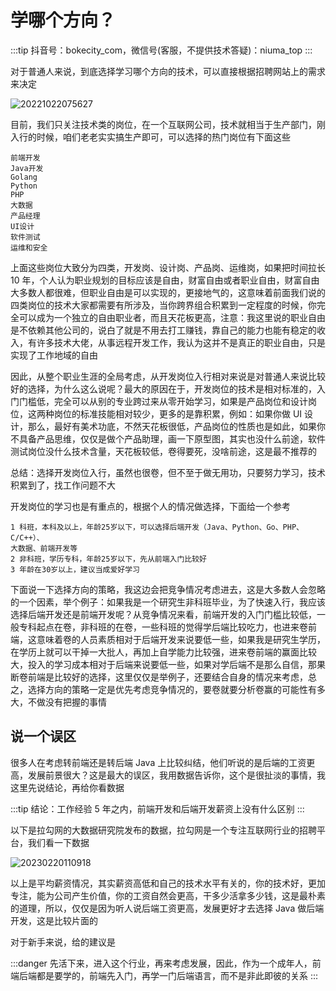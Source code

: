 # 学哪个方向？

:::tip
抖音号：bokecity_com，微信号(客服，不提供技术答疑)：niuma_top
:::

对于普通人来说，到底选择学习哪个方向的技术，可以直接根据招聘网站上的需求来决定

![20221022075627](https://nodeing-com-1252923609.cos.ap-chengdu.myqcloud.com//document20221022075627.png)

目前，我们只关注技术类的岗位，在一个互联网公司，技术就相当于生产部门，刚入行的时候，咱们老老实实搞生产即可，可以选择的热门岗位有下面这些

```
前端开发
Java开发
Golang
Python
PHP
大数据
产品经理
UI设计
软件测试
运维和安全
```

上面这些岗位大致分为四类，开发岗、设计岗、产品岗、运维岗，如果把时间拉长 10 年，个人认为职业规划的目标应该是自由，财富自由或者职业自由，财富自由大多数人都很难，但职业自由是可以实现的，更接地气的，这意味着前面我们说的四类岗位的技术大家都需要有所涉及，当你跨界组合积累到一定程度的时候，你完全可以成为一个独立的自由职业者，而且天花板更高，注意：我这里说的职业自由是不依赖其他公司的，说白了就是不用去打工赚钱，靠自己的能力也能有稳定的收入，有许多技术大佬，从事远程开发工作，我认为这并不是真正的职业自由，只是实现了工作地域的自由

因此，从整个职业生涯的全局考虑，从开发岗位入行相对来说是对普通人来说比较好的选择，为什么这么说呢？最大的原因在于，开发岗位的技术是相对标准的，入门门槛低，完全可以从别的专业跨过来从零开始学习，如果是产品岗位和设计岗位，这两种岗位的标准技能相对较少，更多的是靠积累，例如：如果你做 UI 设计，那么，最好有美术功底，不然天花板很低，产品岗位的性质也是如此，如果你不具备产品思维，仅仅是做个产品助理，画一下原型图，其实也没什么前途，软件测试岗位没什么技术含量，天花板较低，卷得要死，没啥前途，这是最不推荐的

总结：选择开发岗位入行，虽然也很卷，但不至于做无用功，只要努力学习，技术积累到了，找工作问题不大

开发岗位的学习也是有重点的，根据个人的情况做选择，下面给一个参考

```
1 科班，本科及以上，年龄25岁以下，可以选择后端开发（Java、Python、Go、PHP、C/C++）、
大数据、前端开发等
2 非科班，学历专科，年龄25岁以下，先从前端入门比较好
3 年龄在30岁以上，建议当成爱好学习
```

下面说一下选择方向的策略，我这边会把竞争情况考虑进去，这是大多数人会忽略的一个因素，举个例子：如果我是一个研究生非科班毕业，为了快速入行，我应该选择后端开发还是前端开发呢？从竞争情况来看，前端开发的入门门槛比较低，一般专科起点在卷，非科班的在卷，一些科班的觉得学后端比较吃力，也进来卷前端，这意味着卷的人员素质相对于后端开发来说要低一些，如果我是研究生学历，在学历上就可以干掉一大批人，再加上自学能力比较强，进来卷前端的赢面比较大，投入的学习成本相对于后端来说要低一些，如果对学后端不是那么自信，那果断卷前端是比较好的选择，这里仅仅是举例子，还要结合自身的情况来考虑，总之，选择方向的策略一定是优先考虑竞争情况的，要卷就要分析卷赢的可能性有多大，不做没有把握的事情

## 说一个误区

很多人在考虑转前端还是转后端 Java 上比较纠结，他们听说的是后端的工资更高，发展前景很大？这是最大的误区，我用数据告诉你，这个是很扯淡的事情，我这里先说结论，再给你看数据

:::tip
结论：工作经验 5 年之内，前端开发和后端开发薪资上没有什么区别
:::

以下是拉勾网的大数据研究院发布的数据，拉勾网是一个专注互联网行业的招聘平台，我们看一下数据

![20230220110918](https://nodeing-com-1252923609.cos.ap-chengdu.myqcloud.com//document20230220110918.png)

以上是平均薪资情况，其实薪资高低和自己的技术水平有关的，你的技术好，更加专注，能为公司产生价值，你的工资自然会更高，干多少活拿多少钱，这是最朴素的道理，所以，仅仅是因为听人说后端工资更高，发展更好才去选择 Java 做后端开发，这是比较片面的

对于新手来说，给的建议是

:::danger
先活下来，进入这个行业，再来考虑发展，因此，作为一个成年人，前端后端都是要学的，前端先入门，再学一门后端语言，而不是非此即彼的关系
:::
